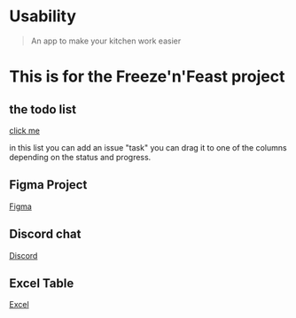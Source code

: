 # Usability
> An app to make your kitchen work easier


# This is for the Freeze'n'Feast project

## the todo list

[click me](https://github.com/users/itsMe-Manar/projects/1)

in this list you can add an issue "task" you can drag it to one of the columns depending on the status and progress.

## Figma Project 

[Figma](https://www.figma.com/team_invite/redeem/p4jkJY3F8MR6YnQsWwBdWC)

## Discord chat 

[Discord](https://discord.com/invite/XeNtN39d)

## Excel Table 

[Excel](https://fhaachen-my.sharepoint.com/:x:/g/personal/mc6054s_ad_fh-aachen_de/EfVmspM5IZhBoj3RjpAkmUcBNGB8cD6M2M4AnPG3TiLQhA?e=aORaHd)
